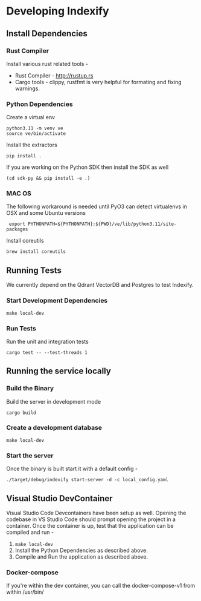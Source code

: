 # Developing Indexify

## Install Dependencies

### Rust Compiler

Install various rust related tools -

* Rust Compiler - <http://rustup.rs>
* Cargo tools - clippy, rustfmt is very helpful for formating and fixing warnings.

### Python Dependencies

Create a virtual env

```shell
python3.11 -m venv ve
source ve/bin/activate
```

Install the  extractors

```shell
pip install .
```

If you are working on the Python SDK then install the SDK as well

```shell
(cd sdk-py && pip install -e .)
```

### MAC OS

The following workaround is needed until PyO3 can detect virtualenvs in OSX and some Ubuntu versions

```shell
 export PYTHONPATH=${PYTHONPATH}:${PWD}/ve/lib/python3.11/site-packages
```

Install coreutils

```shell
brew install coreutils
```

## Running Tests

We currently depend on the Qdrant VectorDB and Postgres to test Indexify.

### Start Development Dependencies

```shell
make local-dev
```

### Run Tests

Run the unit and integration tests

```shell
cargo test -- --test-threads 1
```

## Running the service locally

### Build the Binary

Build the server in development mode

```shell
cargo build
```

### Create a development database

```shell
make local-dev
```

### Start the server

Once the binary is built start it with a default config -

```shell
./target/debug/indexify start-server -d -c local_config.yaml
```

## Visual Studio DevContainer

Visual Studio Code Devcontainers have been setup as well. Opening the codebase in VS Studio Code should prompt opening the project in a container. Once the container is up, test that the application can be compiled and run -

1. `make local-dev`
2. Install the Python Dependencies as described above.
3. Compile and Run the application as described above.

### Docker-compose

If you're within the dev container, you can call the docker-compose-v1 from within /usr/bin/
